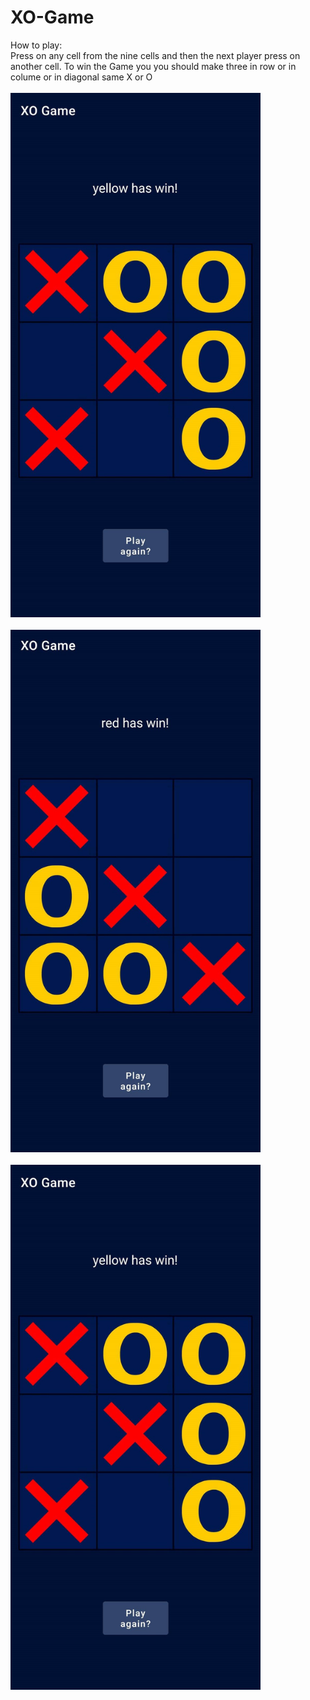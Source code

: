 # XO-Game
How to play:
<br>
Press on any cell from the nine cells and then the next player press on another cell.
To win the Game you you should make three in row or in colume or in diagonal same X or O 
<br><br>
<img src="327062266_517216147209270_454738856176539403_n.jpg"  width="400" hight="350">
<br> <br>
<img src="326384766_890429225493155_3801521412434058332_n.jpg" width="400" hight="350">
<br><br>
<img src="327062266_517216147209270_454738856176539403_n.jpg" width="400" hight="350">

